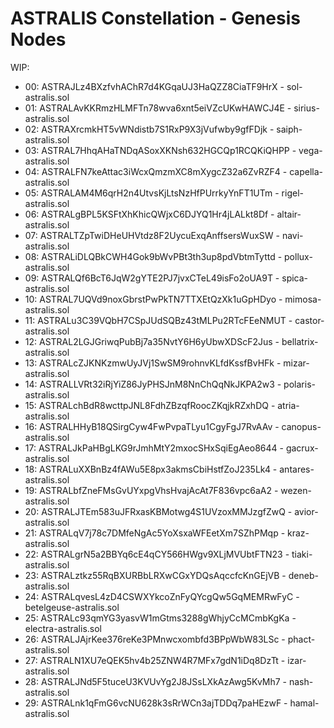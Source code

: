 # ASTRALIS Constellation - Genesis Nodes


WIP:

- 00: ASTRAJLz4BXzfvhAChR7d4KGqaUJ3HaQZZ8CiaTF9HrX - sol-astralis.sol
- 01: ASTRALAvKKRmzHLMFTn78wva6xnt5eiVZcUKwHAWCJ4E - sirius-astralis.sol
- 02: ASTRAXrcmkHT5vWNdistb7S1RxP9X3jVufwby9gfFDjk - saiph-astralis.sol
- 03: ASTRAL7HhqAHaTNDqASoxXKNsh632HGCQp1RCQKiQHPP - vega-astralis.sol
- 04: ASTRALFN7keAttac3iWcxQmzmXC8mXygcZ32a6ZvRZF4 - capella-astralis.sol
- 05: ASTRALAM4M6qrH2n4UtvsKjLtsNzHfPUrrkyYnFT1UTm - rigel-astralis.sol
- 06: ASTRALgBPL5KSFtXhKhicQWjxC6DJYQ1Hr4jLALkt8Df - altair-astralis.sol
- 07: ASTRALTZpTwiDHeUHVtdz8F2UycuExqAnffsersWuxSW - navi-astralis.sol
- 08: ASTRALiDLQBkCWH4Gok9bWvPBt3th3up8pdVbtmTyttd - pollux-astralis.sol
- 09: ASTRALQf6BcT6JqW2gYTE2PJ7jvxCTeL49isFo2oUA9T - spica-astralis.sol
- 10: ASTRAL7UQVd9noxGbrstPwPkTN7TTXEtQzXk1uGpHDyo - mimosa-astralis.sol
- 11: ASTRALu3C39VQbH7CSpJUdSQBz43tMLPu2RTcFEeNMUT - castor-astralis.sol
- 12: ASTRAL2LGJGriwqPubBj7a35NvtY6H6yUbwXDScF2Jus - bellatrix-astralis.sol
- 13: ASTRALcZJKNKzmwUyJVj1SwSM9rohnvKLfdKssfBvHFk - mizar-astralis.sol
- 14: ASTRALLVRt32iRjYiZ86JyPHSJnM8NnChQqNkJKPA2w3 - polaris-astralis.sol	
- 15: ASTRALchBdR8wcttpJNL8FdhZBzqfRoocZKqjkRZxhDQ - atria-astralis.sol
- 16: ASTRALHHyB18QSirgCyw4FwPvpaTLyu1CgyFgJ7RvAAv - canopus-astralis.sol
- 17: ASTRALJkPaHBgLKG9rJmhMtY2mxocSHxSqiEgAeo8644 - gacrux-astralis.sol
- 18: ASTRALuXXBnBz4fAWu5E8px3akmsCbiHstfZoJ235Lk4 - antares-astralis.sol
- 19: ASTRALbfZneFMsGvUYxpgVhsHvajAcAt7F836vpc6aA2 - wezen-astralis.sol
- 20: ASTRALJTEm583uJFRxasKBMotwg4S1UVzoxMMJzgfZwQ - avior-astralis.sol
- 21: ASTRALqV7j78c7DMfeNgAc5YoXsxaWFEetXm7SZhPMqp - kraz-astralis.sol
- 22: ASTRALgrN5a2BBYq6cE4qCY566HWgv9XLjMVUbtFTN23 - tiaki-astralis.sol
- 23: ASTRALztkz55RqBXURBbLRXwCGxYDQsAqccfcKnGEjVB - deneb-astralis.sol
- 24: ASTRALqvesL4zD4CSWXYkcoZnFyQYcgQw5GqMEMRwFyC - betelgeuse-astralis.sol
- 25: ASTRALc93qmYG3yasvW1mGtms3288gWhjyCcMCmbKgKa - electra-astralis.sol
- 26: ASTRALJAjrKee376reKe3PMnwcxombfd3BPpWbW83LSc - phact-astralis.sol
- 27: ASTRALN1XU7eQEK5hv4b25ZNW4R7MFx7gdN1iDq8DzTt - izar-astralis.sol
- 28: ASTRALJNd5F5tuceU3KVUvYg2J8JSsLXkAzAwg5KvMh7 - nash-astralis.sol
- 29: ASTRALnk1qFmG6vcNU628k3sRrWCn3ajTDDq7paHEzwF - hamal-astralis.sol
